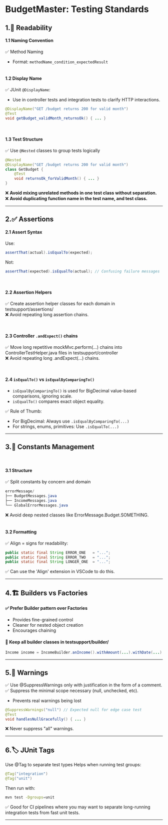 # **BudgetMaster: Testing Standards**

## **1.📁 Readability**

#### **1.1 Naming Convention**
✅ Method Naming
- Format: `methodName_condition_expectedResult`
<br><br>

#### **1.2 Display Name**
✅ JUnit `@DisplayName`:
- Use in controller tests and integration tests to clarify HTTP interactions.
```java
@DisplayName("GET /budget returns 200 for valid month")
@Test
void getBudget_validMonth_returnsOk() { ... }
```
<br>

#### **1.3 Test Structure**
✅ Use `@Nested` classes to group tests logically
```java
@Nested
@DisplayName("GET /budget returns 200 for valid month")
class GetBudget {
    @Test
    void returnsOk_forValidMonth() { ... }
}
```
❌ **Avoid mixing unrelated methods in one test class without separation.**  
❌ **Avoid duplicating function name in the test name, and test class.**

---

## **2.✅ Assertions**

#### **2.1 Assert Syntax**
Use:
```java
assertThat(actual).isEqualTo(expected);
```
Not:
```java
assertThat(expected).isEqualTo(actual); // Confusing failure messages
```
<br>

#### **2.2 Assertion Helpers**
✅ Create assertion helper classes for each domain in testsupport/assertions/  
❌ Avoid repeating long assertion chains.

<br>

#### **2.3 Controller `.andExpect()` chains**
✅ Move long repetitive mockMvc.perform(...) chains into ControllerTestHelper.java files in testsupport/controller  
❌ Avoid repeating long .andExpect(...) chains.

<br>

#### **2.4 `isEqualTo()` vs `isEqualByComparingTo()`**
- `isEqualByComparingTo()` is used for BigDecimal value-based comparisons, ignoring scale.
- `isEqualTo()` compares exact object equality.

✅ Rule of Thumb:
- For BigDecimal: Always use `.isEqualByComparingTo(...)`
- For strings, enums, primitives: Use `.isEqualTo(...)`

---


## **3.🔢 Constants Management**
<br>

#### **3.1 Structure**
✅ Split constants by concern and domain
```java
errorMessage/
├── BudgetMessages.java
├── IncomeMessages.java
└── GlobalErrorMessages.java
```
❌ Avoid deep nested classes like ErrorMessage.Budget.SOMETHING.  
<br>

#### **3.2 Formatting**
✅ Align = signs for readability:
```java
public static final String ERROR_ONE   = "...";
public static final String ERROR_TWO   = "...";
public static final String LONGER_ONE  = "...";
```
✅ Can use the 'Align' extension in VSCode to do this.

---

## **4.🏗 Builders vs Factories**

#### ✅ Prefer Builder pattern over Factories
- Provides fine-grained control
- Cleaner for nested object creation
- Encourages chaining

#### 📁 Keep all builder classes in testsupport/builder/
```java
Income income = IncomeBuilder.anIncome().withAmount(...).withDate(...).build();
```

---

## **5.🚫 Warnings**

✅ Use @SuppressWarnings only with justification in the form of a comment.  
✅ Suppress the minimal scope necessary (null, unchecked, etc).
- Prevents real warnings being lost

```java
@SuppressWarnings("null") // Expected null for edge case test
@Test
void handlesNullGracefully() { ... }
```
❌ Never suppress "all" warnings.

--- 

## **6.🏷 JUnit Tags**

Use @Tag to separate test types
Helps when running test groups:

```java
@Tag("integration")
@Tag("unit")
```
Then run with:
```bash
mvn test -Dgroups=unit
```
✅ Good for CI pipelines where you may want to separate long-running integration tests from fast unit tests.

--- 